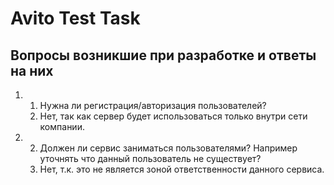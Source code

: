 # Avito Test Task

## Вопросы возникшие при разработке и ответы на них
1. 
   1. Нужна ли регистрация/авторизация пользователей?
   2. Нет, так как сервер будет использоваться только внутри сети компании.
3. 
   2. Должен ли сервис заниматься пользователями? Например уточнять что данный пользователь не существует?
   3. Нет, т.к. это не является зоной ответственности данного сервиса.